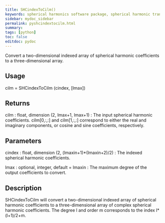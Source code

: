 ```yaml
---
title: SHCindexToCilm()
keywords: spherical harmonics software package, spherical harmonic transform, legendre functions, multitaper spectral analysis, Python, gravity, magnetic field
sidebar: mydoc_sidebar
permalink: pyshcindextocilm.html
summary:
tags: [python]
toc: false
editdoc: pydoc
---
```


Convert a two-dimensional indexed array of spherical harmonic coefficients to a three-dimensional array.

## Usage

cilm = SHCindexToCilm (cindex, [lmax])

## Returns

cilm : float, dimension (2, lmax+1, lmax+1)
:   The input spherical harmonic coefficients. cilm[0,:,:] and cilm[1,:,:] correspond to either the real and imaginary components, or cosine and sine coefficients, respectively.

## Parameters

cindex : float, dimension (2, (lmaxin+1)\*(lmaxin+2)/2)
:   The indexed spherical harmonic coefficients.

lmax : optional, integer, default = lmaxin
:   The maximum degree of the output coefficients to convert.

## Description

SHCindexToCilm will convert a two-dimensional indexed array of spherical harmonic coefficients to a three-dimensional array of complex spherical harmonic coefficients.  The degree l and order m corresponds to the index l\*(l+1)/2+m.
